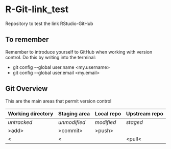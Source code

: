 # R-Git-link_test
Repository to test the link RStudio-GitHub

## To remember
Remember to introduce yourself to GitHub when working with version control. Do this by writing into the terminal:

- git config --global user.name <my.username>
- git config --global user.email <my.email>

## Git Overview
This are the main areas that permit version control

| Working directory | Staging area | Local repo | Upstream repo |
| --- | --- | --- | --- |
| _untracked_ | _unmodified_ | _modified_ | _staged_ |
| >add> | >commit> | >push> | |
| < | < | | <pull< |


